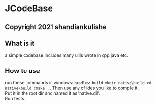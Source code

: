 # JCodeBase

## Copyright 2021 shandiankulishe

## What is it
a simple codebase.includes many utils wrote in cpp,java etc.
## How to use
run these commands in windows:
``
gradlew build
mkdir native\build
cd native\build
cmake ..
``
Then use any of ides you like to compile it.  
Put it in the root dir and named it as 'native.dll'.  
Run tests.